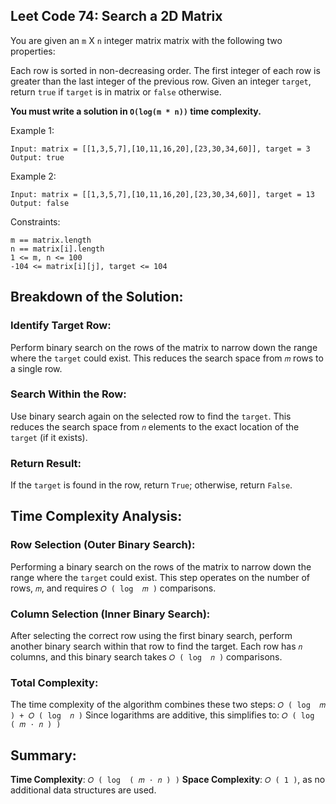 ## Leet Code 74: Search a 2D Matrix

You are given an `m` X `n` integer matrix matrix with the following two properties:

Each row is sorted in non-decreasing order.
The first integer of each row is greater than the last integer of the previous row.
Given an integer `target`, return `true` if `target` is in matrix or `false` otherwise.

**You must write a solution in `O(log(m * n))` time complexity.**

Example 1:

```plaintext
Input: matrix = [[1,3,5,7],[10,11,16,20],[23,30,34,60]], target = 3
Output: true
```

Example 2:
```plaintext
Input: matrix = [[1,3,5,7],[10,11,16,20],[23,30,34,60]], target = 13
Output: false
```


Constraints:

```plaintext
m == matrix.length
n == matrix[i].length
1 <= m, n <= 100
-104 <= matrix[i][j], target <= 104
```

## Breakdown of the Solution:
### Identify Target Row:

Perform binary search on the rows of the matrix to narrow down the range where the `target` could exist.
This reduces the search space from `𝑚` rows to a single row.

### Search Within the Row:

Use binary search again on the selected row to find the `target`.
This reduces the search space from `𝑛` elements to the exact location of the `target` (if it exists).

### Return Result:

If the `target` is found in the row, return `True`; otherwise, return `False`.

## Time Complexity Analysis:
### Row Selection (Outer Binary Search):

Performing a binary search on the rows of the matrix to narrow down the range where the `target` could exist.
This step operates on the number of rows, `𝑚`, and requires `𝑂 ( log ⁡ 𝑚 )` comparisons.

### Column Selection (Inner Binary Search):

After selecting the correct row using the first binary search, perform another binary search within that row to find the target.
Each row has `𝑛` columns, and this binary search takes `𝑂 ( log ⁡ 𝑛 )` comparisons.

### Total Complexity:
The time complexity of the algorithm combines these two steps: `𝑂 ( log ⁡ 𝑚 ) + 𝑂 ( log ⁡ 𝑛 )` 
Since logarithms are additive, this simplifies to: `𝑂 ( log ⁡ ( 𝑚 ⋅ 𝑛 ) )`

## Summary:
**Time Complexity**: `𝑂 ( log ⁡ ( 𝑚 ⋅ 𝑛 ) )` 
**Space Complexity**: `𝑂 ( 1 )`, as no additional data structures are used.